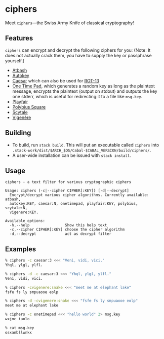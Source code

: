 # ciphers

Meet `ciphers`—the Swiss Army Knife of classical cryptography!

## Features
`ciphers` can encrypt and decrypt the following ciphers for you:
(Note: It does not actually crack them, you have to supply the key or passphrase yourself.)

* [Atbash](https://en.wikipedia.org/wiki/Atbash)
* [Autokey](https://en.wikipedia.org/wiki/Autokey_cipher)
* [Caesar](https://en.wikipedia.org/wiki/Caesar_cipher) which can also be used for [ROT-13](https://en.wikipedia.org/wiki/Rot13)
* [One Time Pad](https://en.wikipedia.org/wiki/One-time_pad), which generates a
  random key as long as the plaintext message, encrypts the plaintext (output on
  stdout) and outputs the key one stderr, which is useful for redirecting it to
  a file like `msg.key`.
* [Playfair](https://en.wikipedia.org/wiki/Playfair_cipher)
* [Polybius Square](https://en.wikipedia.org/wiki/Polybius_square)
* [Scytale](https://en.wikipedia.org/wiki/Scytale)
* [Vigenère](https://en.wikipedia.org/wiki/Vigen%C3%A8re_cipher)

## Building

* To build, run `stack build`. This will put an executable called `ciphers` into
  `.stack-work/dist/$ARCH_$OS/Cabal-$CABAL_VERSION/build/ciphers/`.
* A user-wide installation can be issued with `stack install`.

## Usage

```
ciphers - a text filter for various cryptographic ciphers

Usage: ciphers (-c|--cipher CIPHER[:KEY]) [-d|--decrypt]
  Encrypt/decrypt various cipher algorithms. Currently available: atbash,
  autokey:KEY, caesar:N, onetimepad, playfair:KEY, polybius, scytale:N,
  vigenere:KEY.

Available options:
  -h,--help                Show this help text
  -c,--cipher CIPHER[:KEY] choose the cipher algorithm
  -d,--decrypt             act as decrypt filter
```

## Examples

```sh
% ciphers -c caesar:3 <<< "Veni, vidi, vici."
Yhql, ylgl, ylfl.

% ciphers -d -c caesar:3 <<< "Yhql, ylgl, ylfl."
Veni, vidi, vici.

% ciphers -cvigenere:snake <<< "meet me at elephant lake"
fsfe fs ly smpuaooe eolp

% ciphers -d -cvigenere:snake <<< "fsfe fs ly smpuaooe eolp"
meet me at elephant lake

% ciphers -c onetimepad <<< "hello world" 2> msg.key
wxjmc iaolo

% cat msg.key
osxanbllwnkx
```
